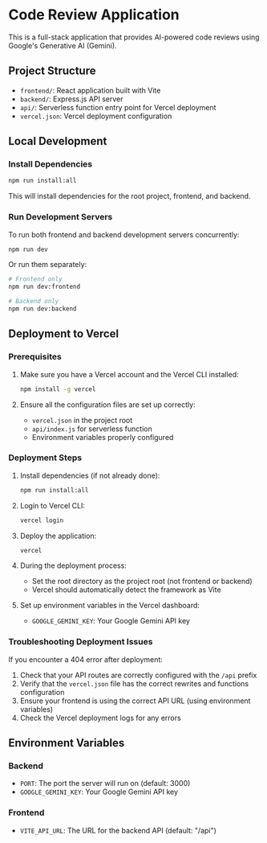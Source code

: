 # Code Review Application

This is a full-stack application that provides AI-powered code reviews using Google's Generative AI (Gemini).

## Project Structure

- `frontend/`: React application built with Vite
- `backend/`: Express.js API server
- `api/`: Serverless function entry point for Vercel deployment
- `vercel.json`: Vercel deployment configuration

## Local Development

### Install Dependencies

```bash
npm run install:all
```

This will install dependencies for the root project, frontend, and backend.

### Run Development Servers

To run both frontend and backend development servers concurrently:

```bash
npm run dev
```

Or run them separately:

```bash
# Frontend only
npm run dev:frontend

# Backend only
npm run dev:backend
```

## Deployment to Vercel

### Prerequisites

1. Make sure you have a Vercel account and the Vercel CLI installed:

   ```bash
   npm install -g vercel
   ```

2. Ensure all the configuration files are set up correctly:
   - `vercel.json` in the project root
   - `api/index.js` for serverless function
   - Environment variables properly configured

### Deployment Steps

1. Install dependencies (if not already done):

   ```bash
   npm run install:all
   ```

2. Login to Vercel CLI:

   ```bash
   vercel login
   ```

3. Deploy the application:

   ```bash
   vercel
   ```

4. During the deployment process:

   - Set the root directory as the project root (not frontend or backend)
   - Vercel should automatically detect the framework as Vite

5. Set up environment variables in the Vercel dashboard:
   - `GOOGLE_GEMINI_KEY`: Your Google Gemini API key

### Troubleshooting Deployment Issues

If you encounter a 404 error after deployment:

1. Check that your API routes are correctly configured with the `/api` prefix
2. Verify that the `vercel.json` file has the correct rewrites and functions configuration
3. Ensure your frontend is using the correct API URL (using environment variables)
4. Check the Vercel deployment logs for any errors

## Environment Variables

### Backend

- `PORT`: The port the server will run on (default: 3000)
- `GOOGLE_GEMINI_KEY`: Your Google Gemini API key

### Frontend

- `VITE_API_URL`: The URL for the backend API (default: "/api")
